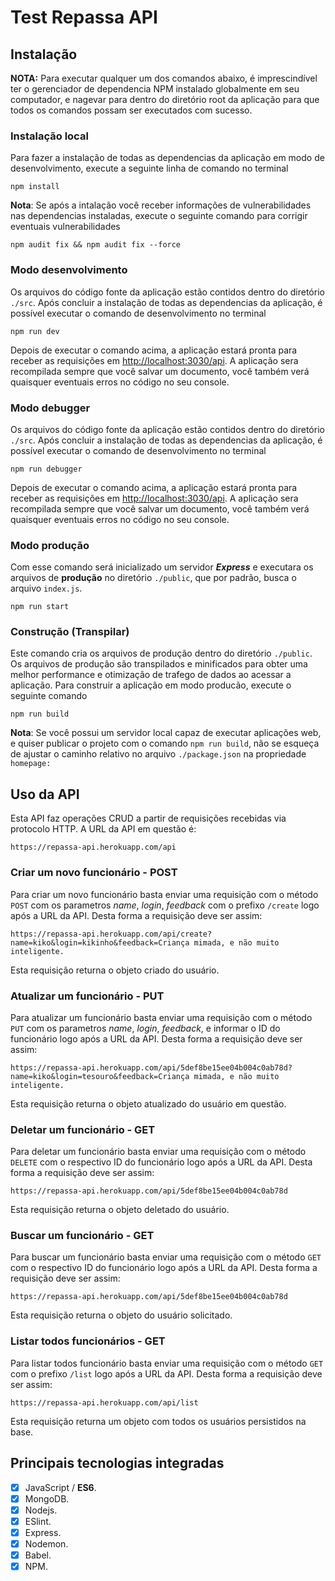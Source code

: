 # Test Repassa API

## Instalação

**NOTA:** Para executar qualquer um dos comandos abaixo, é imprescindível ter o gerenciador de dependencia NPM instalado globalmente em seu computador, e nagevar para dentro do diretório root da aplicação para que todos os comandos possam ser executados com sucesso.

### Instalação local

Para fazer a instalação de todas as dependencias da aplicação em modo de desenvolvimento, execute a seguinte linha de comando no terminal

    npm install

**Nota**: Se após a intalação você receber informações de vulnerabilidades nas dependencias instaladas, execute o seguinte comando para corrigir eventuais vulnerabilidades

    npm audit fix && npm audit fix --force

### Modo desenvolvimento

Os arquivos do código fonte da aplicação estão contidos dentro do diretório `./src`.
Após concluir a instalação de todas as dependencias da aplicação, é possível executar o comando de desenvolvimento no terminal

    npm run dev

Depois de executar o comando acima, a aplicação estará pronta para receber as requisições em [http://localhost:3030/api](http://localhost:3030/api).
A aplicação sera recompilada sempre que você salvar um documento, você também verá quaisquer eventuais erros no código no seu console.

### Modo debugger

Os arquivos do código fonte da aplicação estão contidos dentro do diretório `./src`.
Após concluir a instalação de todas as dependencias da aplicação, é possível executar o comando de desenvolvimento no terminal

    npm run debugger

Depois de executar o comando acima, a aplicação estará pronta para receber as requisições em [http://localhost:3030/api](http://localhost:3030/api).
A aplicação sera recompilada sempre que você salvar um documento, você também verá quaisquer eventuais erros no código no seu console.

### Modo produção

Com esse comando será inicializado um servidor **_Express_** e executara os arquivos de **produção** no diretório `./public`, que por padrão, busca o arquivo `index.js`.

    npm run start

### Construção (Transpilar)

Este comando cria os arquivos de produção dentro do diretório `./public`. Os arquivos de produção são transpilados e minificados para obter uma melhor performance e otimização de trafego de dados ao acessar a aplicação. Para construir a aplicação em modo producão, execute o seguinte comando

    npm run build

**Nota**: Se você possui um servidor local capaz de executar aplicações web, e quiser publicar o projeto com o comando `npm run build`, não se esqueça de ajustar o caminho relativo no arquivo `./package.json` na propriedade `homepage:`

## Uso da API

Esta API faz operações CRUD a partir de requisições recebidas via protocolo HTTP. A URL da API em questão é:

    https://repassa-api.herokuapp.com/api

### Criar um novo funcionário - POST

Para criar um novo funcionário basta enviar uma requisição com o método `POST` com os parametros *name*, *login*, *feedback* com o prefixo `/create` logo após a URL da API.
Desta forma a requisição deve ser assim:

    https://repassa-api.herokuapp.com/api/create?name=kiko&login=kikinho&feedback=Criança mimada, e não muito inteligente.

Esta requisição returna o objeto criado do usuário.

### Atualizar um funcionário - PUT

Para atualizar um funcionário basta enviar uma requisição com o método `PUT` com os parametros *name*, *login*, *feedback*, e informar o ID do funcionário logo após a URL da API.
Desta forma a requisição deve ser assim:

    https://repassa-api.herokuapp.com/api/5def8be15ee04b004c0ab78d?name=kiko&login=tesouro&feedback=Criança mimada, e não muito inteligente.

Esta requisição returna o objeto atualizado do usuário em questão.

### Deletar um funcionário - GET

Para deletar um funcionário basta enviar uma requisição com o método `DELETE` com o respectivo ID do funcionário logo após a URL da API.
Desta forma a requisição deve ser assim:

    https://repassa-api.herokuapp.com/api/5def8be15ee04b004c0ab78d

Esta requisição returna o objeto deletado do usuário.

### Buscar um funcionário - GET

Para buscar um funcionário basta enviar uma requisição com o método `GET` com o respectivo ID do funcionário logo após a URL da API.
Desta forma a requisição deve ser assim:

    https://repassa-api.herokuapp.com/api/5def8be15ee04b004c0ab78d

Esta requisição returna o objeto do usuário solicitado.

### Listar todos funcionários - GET

Para listar todos funcionário basta enviar uma requisição com o método `GET` com o prefixo `/list` logo após a URL da API.
Desta forma a requisição deve ser assim:

    https://repassa-api.herokuapp.com/api/list

Esta requisição returna um objeto com todos os usuários persistidos na base.

## Principais tecnologias integradas

- [x] JavaScript / **ES6**.
- [x] MongoDB.
- [x] Nodejs.
- [x] ESlint.
- [x] Express.
- [x] Nodemon.
- [x] Babel.
- [x] NPM.
